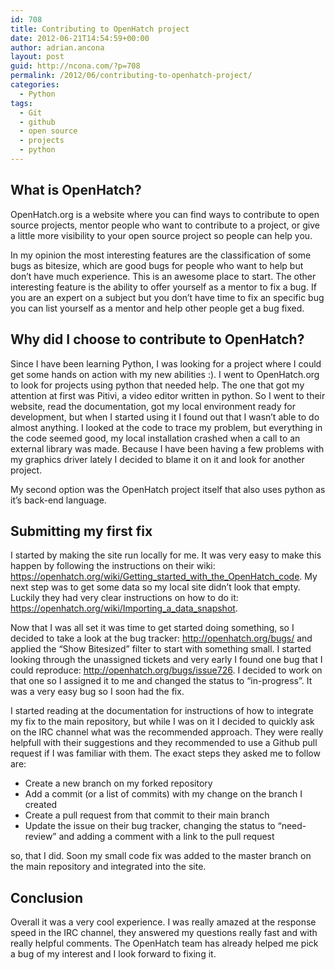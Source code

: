 ```yaml
---
id: 708
title: Contributing to OpenHatch project
date: 2012-06-21T14:54:59+00:00
author: adrian.ancona
layout: post
guid: http://ncona.com/?p=708
permalink: /2012/06/contributing-to-openhatch-project/
categories:
  - Python
tags:
  - Git
  - github
  - open source
  - projects
  - python
---
```

## What is OpenHatch?

OpenHatch.org is a website where you can find ways to contribute to open source projects, mentor people who want to contribute to a project, or give a little more visibility to your open source project so people can help you.

In my opinion the most interesting features are the classification of some bugs as bitesize, which are good bugs for people who want to help but don&#8217;t have much experience. This is an awesome place to start. The other interesting feature is the ability to offer yourself as a mentor to fix a bug. If you are an expert on a subject but you don&#8217;t have time to fix an specific bug you can list yourself as a mentor and help other people get a bug fixed.

<!--more-->

## Why did I choose to contribute to OpenHatch?

Since I have been learning Python, I was looking for a project where I could get some hands on action with my new abilities :). I went to OpenHatch.org to look for projects using python that needed help. The one that got my attention at first was Pitivi, a video editor written in python. So I went to their website, read the documentation, got my local environment ready for development, but when I started using it I found out that I wasn&#8217;t able to do almost anything. I looked at the code to trace my problem, but everything in the code seemed good, my local installation crashed when a call to an external library was made. Because I have been having a few problems with my graphics driver lately I decided to blame it on it and look for another project.

My second option was the OpenHatch project itself that also uses python as it&#8217;s back-end language.

## Submitting my first fix

I started by making the site run locally for me. It was very easy to make this happen by following the instructions on their wiki: <a href="https://openhatch.org/wiki/Getting_started_with_the_OpenHatch_code" title="OpenHatch wiki" target="_blank">https://openhatch.org/wiki/Getting_started_with_the_OpenHatch_code</a>. My next step was to get some data so my local site didn&#8217;t look that empty. Luckily they had very clear instructions on how to do it: <a href="https://openhatch.org/wiki/Importing_a_data_snapshot" title="Importing data - OpenHatch" target="_blank">https://openhatch.org/wiki/Importing_a_data_snapshot</a>.

Now that I was all set it was time to get started doing something, so I decided to take a look at the bug tracker: <a href="http://openhatch.org/bugs/" title="OpenHatch bug tracker" target="_blank">http://openhatch.org/bugs/</a> and applied the &#8220;Show Bitesized&#8221; filter to start with something small. I started looking through the unassigned tickets and very early I found one bug that I could reproduce: <a href="http://openhatch.org/bugs/issue726" title="OpenHatch tar mission bug" target="_blank">http://openhatch.org/bugs/issue726</a>. I decided to work on that one so I assigned it to me and changed the status to &#8220;in-progress&#8221;. It was a very easy bug so I soon had the fix.

I started reading at the documentation for instructions of how to integrate my fix to the main repository, but while I was on it I decided to quickly ask on the IRC channel what was the recommended approach. They were really helpfull with their suggestions and they recommended to use a Github pull request if I was familiar with them. The exact steps they asked me to follow are:

  * Create a new branch on my forked repository
  * Add a commit (or a list of commits) with my change on the branch I created
  * Create a pull request from that commit to their main branch
  * Update the issue on their bug tracker, changing the status to &#8220;need-review&#8221; and adding a comment with a link to the pull request

so, that I did. Soon my small code fix was added to the master branch on the main repository and integrated into the site.

## Conclusion

Overall it was a very cool experience. I was really amazed at the response speed in the IRC channel, they answered my questions really fast and with really helpful comments. The OpenHatch team has already helped me pick a bug of my interest and I look forward to fixing it.